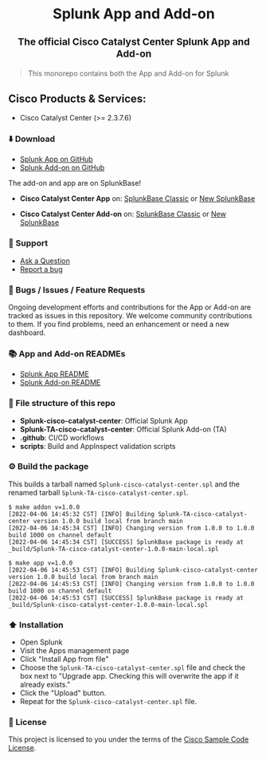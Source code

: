 <p align="center" style="color: #343a40">
  <h1 align="center">Splunk App and Add-on</h1>
</p>
<h3 align="center" style="font-size: 1.2rem;">The official Cisco Catalyst Center Splunk App and Add-on</h3>

>This monorepo contains both the App and Add-on for Splunk

## Cisco Products & Services:

- Cisco Catalyst Center (>= 2.3.7.6)

### ⬇️ Download

- [Splunk App on GitHub](https://github.com/cisco-en-programmability/splunk-apps/releases/download/v1.0.1-catalyst/cisco-catalyst-center-app_100.tar.gz)
- [Splunk Add-on on GitHub](https://github.com/cisco-en-programmability/splunk-apps/releases/download/v1.0.1-catalyst/cisco-catalyst-center-add-on_101.tar.gz)

The add-on and app are on SplunkBase!

- **Cisco Catalyst Center App** on: [SplunkBase Classic](https://classic.splunkbase.splunk.com/app/7859/) or [New SplunkBase](https://splunkbase.splunk.com/app/7859)

- **Cisco Catalyst Center Add-on** on: [SplunkBase Classic](https://classic.splunkbase.splunk.com/app/7858/) or [New SplunkBase](https://splunkbase.splunk.com/app/7858)


### 💬 Support

- [Ask a Question](https://github.com/cisco-en-programmability/splunk-apps/issues)
- [Report a bug](https://github.com/cisco-en-programmability/splunk-apps/issues)

### 🐛 Bugs / Issues / Feature Requests

Ongoing development efforts and contributions for the App or Add-on are tracked as issues in this repository.
We welcome community contributions to them. If you find problems, need an enhancement or need a new dashboard.

### 📚 App and Add-on READMEs

- [Splunk App README](https://github.com/cisco-en-programmability/splunk-apps/blob/main/Splunk-cisco-catalyst-center/README.md)
- [Splunk Add-on README](https://github.com/cisco-en-programmability/splunk-apps/blob/main/Splunk-TA-cisco-catalyst-center/README.md)

### 📂 File structure of this repo

- **Splunk-cisco-catalyst-center**: Official Splunk App
- **Splunk-TA-cisco-catalyst-center**: Official Splunk Add-on (TA)
- **.github**: CI/CD workflows
- **scripts**: Build and AppInspect validation scripts

### ⚙️ Build the package

This builds a tarball named `Splunk-cisco-catalyst-center.spl` and the renamed tarball `Splunk-TA-cisco-catalyst-center.spl`.

```shell
$ make addon v=1.0.0
[2022-04-06 14:45:32 CST] [INFO] Building Splunk-TA-cisco-catalyst-center version 1.0.0 build local from branch main 
[2022-04-06 14:45:34 CST] [INFO] Changing version from 1.0.0 to 1.0.0 build 1000 on channel default 
[2022-04-06 14:45:34 CST] [SUCCESS] SplunkBase package is ready at _build/Splunk-TA-cisco-catalyst-center-1.0.0-main-local.spl

$ make app v=1.0.0
[2022-04-06 14:45:53 CST] [INFO] Building Splunk-cisco-catalyst-center version 1.0.0 build local from branch main 
[2022-04-06 14:45:53 CST] [INFO] Changing version from 1.0.0 to 1.0.0 build 1000 on channel default 
[2022-04-06 14:45:53 CST] [SUCCESS] SplunkBase package is ready at _build/Splunk-cisco-catalyst-center-1.0.0-main-local.spl 
```


### ⬆️ Installation

- Open Splunk
- Visit the Apps management page
- Click "Install App from file"
- Choose the `Splunk-TA-cisco-catalyst-center.spl` file and check the box next to "Upgrade app. Checking this will overwrite the app if it already exists."
- Click the "Upload" button.
- Repeat for the `Splunk-cisco-catalyst-center.spl` file.

### 🔑 License

This project is licensed to you under the terms of the [Cisco Sample Code License](./LICENSE).
